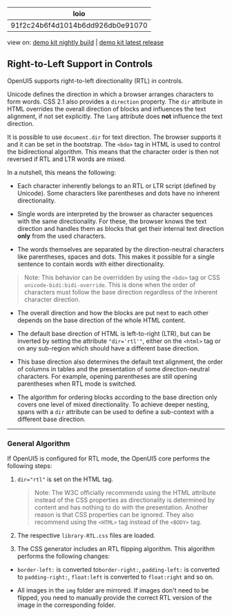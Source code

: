 <!-- loio91f2c24b6f4d1014b6dd926db0e91070 -->

| loio |
| -----|
| 91f2c24b6f4d1014b6dd926db0e91070 |

<div id="loio">

view on: [demo kit nightly build](https://openui5nightly.hana.ondemand.com/#/topic/91f2c24b6f4d1014b6dd926db0e91070) | [demo kit latest release](https://openui5.hana.ondemand.com/#/topic/91f2c24b6f4d1014b6dd926db0e91070)</div>

## Right-to-Left Support in Controls

OpenUI5 supports right-to-left directionality \(RTL\) in controls.

Unicode defines the direction in which a browser arranges characters to form words. CSS 2.1 also provides a `direction` property. The `dir` attribute in HTML overrides the overall direction of blocks and influences the text alignment, if not set explicitly. The `lang` attribute does **not** influence the text direction.

It is possible to use `document.dir` for text direction. The browser supports it and it can be set in the bootstrap. The `<bdo>` tag in HTML is used to control the bidirectional algorithm. This means that the character order is then not reversed if RTL and LTR words are mixed.

In a nutshell, this means the following:

-   Each character inherently belongs to an RTL or LTR script \(defined by Unicode\). Some characters like parentheses and dots have no inherent directionality.

-   Single words are interpreted by the browser as character sequences with the same directionality. For these, the browser knows the text direction and handles them as blocks that get their internal text direction **only** from the used characters.

-   The words themselves are separated by the direction-neutral characters like parentheses, spaces and dots. This makes it possible for a single sentence to contain words with either directionality.

> Note:
> This behavior can be overridden by using the `<bdo>` tag or CSS `unicode-bidi:bidi-override`. This is done when the order of characters must follow the base direction regardless of the inherent character direction.
> 
> 

-   The overall direction and how the blocks are put next to each other depends on the base direction of the whole HTML content.

-   The default base direction of HTML is left-to-right \(LTR\), but can be inverted by setting the attribute `"dir='rtl'"`, either on the `<html>` tag or on any sub-region which should have a different base direction.

-   This base direction also determines the default text alignment, the order of columns in tables and the presentation of some direction-neutral characters. For example, opening parentheses are still opening parentheses when RTL mode is switched.

-   The algorithm for ordering blocks according to the base direction only covers one level of mixed directionality. To achieve deeper nesting, spans with a `dir` attribute can be used to define a sub-context with a different base direction.


***

<a name="loio91f2c24b6f4d1014b6dd926db0e91070__section_0B022A7E260F4CC4BAA335BBDBB43D3B"/>

### General Algorithm

If OpenUI5 is configured for RTL mode, the OpenUI5 core performs the following steps:

1.  `dir="rtl"` is set on the HTML tag.

    > Note:
    > The W3C officially recommends using the HTML attribute instead of the CSS properties as directionality is determined by content and has nothing to do with the presentation. Another reason is that CSS properties can be ignored. They also recommend using the `<HTML>` tag instead of the `<BODY>` tag.
    > 
    > 

2.  The respective `library-RTL.css` files are loaded.

3.  The CSS generator includes an RTL flipping algorithm. This algorithm performs the following changes:

-   `border-left:` is converted to`border-right:`, `padding-left:` is converted to `padding-right:`, `float:left` is converted to `float:right` and so on.

-   All images in the `img` folder are mirrored. If images don't need to be flipped, you need to manually provide the correct RTL version of the image in the corresponding folder.


